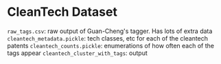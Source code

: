 # CleanTech Dataset
`raw_tags.csv`: raw output of Guan-Cheng's tagger. Has lots of extra data
`cleantech_metadata.pickle`: tech classes, etc for each of the cleantech patents
`cleantech_counts.pickle`: enumerations of how often each of the tags appear
`cleantech_cluster_with_tags`: output 
